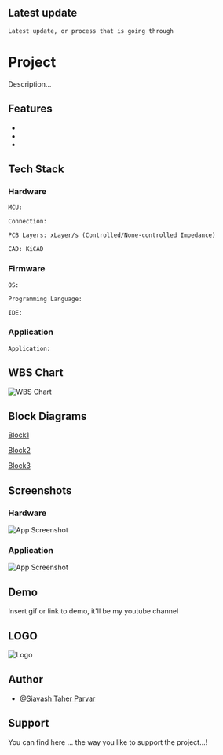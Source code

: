 ## Latest update


``
Latest update, or process that is going through
``


# Project

Description...


## Features

- 
- 
- 


## Tech Stack

### Hardware

    MCU:

    Connection:

    PCB Layers: xLayer/s (Controlled/None-controlled Impedance)

    CAD: KiCAD

### Firmware

    OS:

    Programming Language:

    IDE:

### Application

    Application:







## WBS Chart

![WBS Chart](https://github.com/mend0z0/OfficeDisplay/tree/main/Document)


## Block Diagrams

[Block1](https://github.com/mend0z0/OfficeDisplay/tree/main/Document)

[Block2](https://github.com/mend0z0/OfficeDisplay/tree/main/Document)

[Block3](https://github.com/mend0z0/OfficeDisplay/tree/main/Document)


## Screenshots

### Hardware
![App Screenshot](https://github.com/mend0z0/OfficeDisplay/blob/main/Document/Screenshots/E-paper%20driver%20with%20PIC16F%20-%20Failed%20(20231010))

### Application
![App Screenshot](https://github.com/mend0z0/OfficeDisplay/blob/main/Document/Screenshots/E-paper%20driver%20with%20PIC16F%20-%20Failed%20(20231010))



## Demo

Insert gif or link to demo, it'll be my youtube channel

## LOGO

![Logo](https://github.com/mend0z0/OfficeDisplay/blob/main/LOGO.png)


## Author

- [@Siavash Taher Parvar](https://www.linkedin.com/in/mend0z0)


## Support

You can find here ... the way you like to support the project...!

